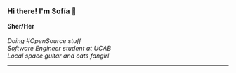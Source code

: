 ### Hi there! I'm Sofía 👋

<p>
  <strong>Sher/Her</strong>
  <br/>
  <br/>
  <em>Doing #OpenSource stuff</em>
  <br/>
  <em>Software Engineer student at UCAB</em>
  <br/>
  <em>Local space guitar and cats fangirl</em>
</p>

<hr/>

<!--
**sofiarm21/sofiarm21** is a ✨ _special_ ✨ repository because its `README.md` (this file) appears on your GitHub profile.

Here are some ideas to get you started:

- 🔭 I’m currently working on ...
- 🌱 I’m currently learning ...
- 👯 I’m looking to collaborate on ...
- 🤔 I’m looking for help with ...
- 💬 Ask me about ...
- 📫 How to reach me: ...
- 😄 Pronouns: ...
- ⚡ Fun fact: ...
-->
